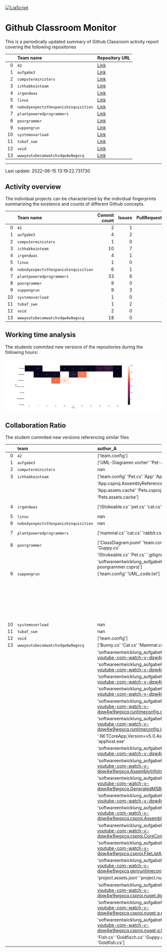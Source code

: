 <!--
author:   _
email:    _

version:  0.0.1
language: en

-->

[![LiaScript](https://raw.githubusercontent.com/LiaScript/LiaScript/master/badges/course.svg)](https://liascript.github.io/course/?https://github.com/SebastianZug/GitHubClassroomTutorFeedback/blob/main/README.md)

# Github Classroom Monitor

This is a periodically updated summary of Github Classroom activity report covering the following repositories

<!-- data-type="none" -->
|    | Team name                            | Repository URL                                                                                                                           |
|---:|:-------------------------------------|:-----------------------------------------------------------------------------------------------------------------------------------------|
|  0 | `42`                                 | [Link](https://github.com/Ifi-Softwareentwicklung-SoSe2022/softwareentwicklung_aufgabe6_sose2022-42)                                     |
|  1 | `aufgabe3`                           | [Link](https://github.com/Ifi-Softwareentwicklung-SoSe2022/softwareentwicklung_aufgabe6_sose2022-aufgabe-3)                              |
|  2 | `computerministers`                  | [Link](https://github.com/Ifi-Softwareentwicklung-SoSe2022/softwareentwicklung_aufgabe6_sose2022-computer-ministers)                     |
|  3 | `ichhabkeinteam`                     | [Link](https://github.com/Ifi-Softwareentwicklung-SoSe2022/softwareentwicklung_aufgabe6_sose2022-ich-hab-kein-team)                      |
|  4 | `irgendwas`                          | [Link](https://github.com/Ifi-Softwareentwicklung-SoSe2022/softwareentwicklung_aufgabe6_sose2022-irgendwas)                              |
|  5 | `linux`                              | [Link](https://github.com/Ifi-Softwareentwicklung-SoSe2022/softwareentwicklung_aufgabe6_sose2022-linux)                                  |
|  6 | `nobodyexpectsthespanishinquisition` | [Link](https://github.com/Ifi-Softwareentwicklung-SoSe2022/softwareentwicklung_aufgabe6_sose2022-nobody-expects-the-spanish-inquisition) |
|  7 | `plantpoweredprogrammers`            | [Link](https://github.com/Ifi-Softwareentwicklung-SoSe2022/softwareentwicklung_aufgabe6_sose2022-plantpoweredprogrammers)                |
|  8 | `poorgrammer`                        | [Link](https://github.com/Ifi-Softwareentwicklung-SoSe2022/softwareentwicklung_aufgabe6_sose2022-poorgrammer)                            |
|  9 | `suppengrun`                         | [Link](https://github.com/Ifi-Softwareentwicklung-SoSe2022/softwareentwicklung_aufgabe6_sose2022-suppengrun)                             |
| 10 | `systemoverload`                     | [Link](https://github.com/Ifi-Softwareentwicklung-SoSe2022/softwareentwicklung_aufgabe6_sose2022-systemoverload)                         |
| 11 | `tubaf_swe`                          | [Link](https://github.com/Ifi-Softwareentwicklung-SoSe2022/softwareentwicklung_aufgabe6_sose2022-tubaf_swe)                              |
| 12 | `void`                               | [Link](https://github.com/Ifi-Softwareentwicklung-SoSe2022/softwareentwicklung_aufgabe6_sose2022-void)                                   |
| 13 | `wwwyoutubecomwatchvdqw4w9wgxcq`     | [Link](https://github.com/Ifi-Softwareentwicklung-SoSe2022/softwareentwicklung_aufgabe6_sose2022-www-youtube-com-watch-v-dqw4w9wgxcq)    |

----------------------------------------------------- 

Last update: 2022-06-15 13:19:22.731730

## Activity overview

The individual projects can be characterized by the individual fingerprints summarizing the existence and counts of different Github concepts.

<!-- data-type="none" -->
|    | Team name                            |   Commit count |   Issues |   PullRequests |   Releases |
|---:|:-------------------------------------|---------------:|---------:|---------------:|-----------:|
|  0 | `42`                                 |              2 |        1 |              0 |          0 |
|  1 | `aufgabe3`                           |              4 |        2 |              0 |          0 |
|  2 | `computerministers`                  |              1 |        0 |              0 |          0 |
|  3 | `ichhabkeinteam`                     |             10 |        7 |              2 |          0 |
|  4 | `irgendwas`                          |              4 |        1 |              0 |          0 |
|  5 | `linux`                              |              1 |        0 |              0 |          0 |
|  6 | `nobodyexpectsthespanishinquisition` |              6 |        1 |              0 |          0 |
|  7 | `plantpoweredprogrammers`            |             33 |        6 |              0 |          0 |
|  8 | `poorgrammer`                        |              9 |        0 |              0 |          0 |
|  9 | `suppengrun`                         |              9 |        3 |              2 |          0 |
| 10 | `systemoverload`                     |              1 |        0 |              0 |          0 |
| 11 | `tubaf_swe`                          |              1 |        2 |              0 |          0 |
| 12 | `void`                               |              2 |        0 |              0 |          0 |
| 13 | `wwwyoutubecomwatchvdqw4w9wgxcq`     |             18 |        0 |              0 |          0 |

## Working time analysis

The students commited new versions of the repositories during the following hours:

![image](./example/notebooks/F_TimeStatistics.png)

## Collaboration Ratio

The student commited new versions referencing similar files

<!-- data-type="none" -->
|    | team                                 | author_A                                                                                                               | author_B                                                                 |   CollaborationRatio |
|---:|:-------------------------------------|:-----------------------------------------------------------------------------------------------------------------------|:-------------------------------------------------------------------------|---------------------:|
|  0 | `42`                                 | ['team.config']                                                                                                        | nan                                                                      |            0         |
|  1 | `aufgabe3`                           | ['UML-Diagramm vorher' 'Pet-administration.cs']                                                                        | nan                                                                      |            0         |
|  2 | `computerministers`                  | nan                                                                                                                    | nan                                                                      |            0         |
|  3 | `ichhabkeinteam`                     | ['team.config' 'Pet.cs' 'App' 'App.dll'                                                                                | nan                                                                      |            0         |
|    |                                      |  'App.csproj.AssemblyReference.cache' 'App.pdb' 'apphost'                                                              |                                                                          |                      |
|    |                                      |  'App.assets.cache' 'Pets.csproj.AssemblyReference.cache'                                                              |                                                                          |                      |
|    |                                      |  'Pets.assets.cache']                                                                                                  |                                                                          |                      |
|  4 | `irgendwas`                          | ['IStokeable.cs' 'pet.cs' 'cat.cs' 'mammal.cs' 'rabbit.cs']                                                            | ['Aufg6_Fisch.cs' 'Aufg6_Goldfisch.cs' 'Aufg6_Pet.cs']                   |            0         |
|  5 | `linux`                              | nan                                                                                                                    | nan                                                                      |            0         |
|  6 | `nobodyexpectsthespanishinquisition` | nan                                                                                                                    | nan                                                                      |            0         |
|  7 | `plantpoweredprogrammers`            | ['mammal.cs' 'cat.cs' 'rabbit.cs' 'pet.cs']                                                                            | ['goldfish.cs' 'fish.cs' 'guppy.cs' 'main.cs' 'kangaroo.cs']             |            0         |
|  8 | `poorgrammer`                        | ['ClassDiagram.puml' 'team.config' 'Fish.cs' 'Goldfish.cs' 'Guppy.cs'                                                  | ['team.config']                                                          |            0.1       |
|    |                                      |  'IStrokeable.cs' 'Pet.cs' '.gitignore' 'Program.cs'                                                                   |                                                                          |                      |
|    |                                      |  'softwareentwicklung_aufgabe6_sose2022-poorgrammer.csproj']                                                           |                                                                          |                      |
|  9 | `suppengrun`                         | ['team.config' 'UML_code.txt']                                                                                         | ['team.config' '.gitignore' 'Program.cs'                                 |            0.0909091 |
|    |                                      |                                                                                                                        |  '.NETCoreApp,Version=v6.0.AssemblyAttributes.cs' 'pet.AssemblyInfo.cs'  |                      |
|    |                                      |                                                                                                                        |  'pet.AssemblyInfoInputs.cache'                                          |                      |
|    |                                      |                                                                                                                        |  'pet.GeneratedMSBuildEditorConfig.editorconfig' 'pet.GlobalUsings.g.cs' |                      |
|    |                                      |                                                                                                                        |  'pet.assets.cache' 'pet.csproj.AssemblyReference.cache']                |                      |
| 10 | `systemoverload`                     | nan                                                                                                                    | nan                                                                      |            0         |
| 11 | `tubaf_swe`                          | nan                                                                                                                    | nan                                                                      |            0         |
| 12 | `void`                               | ['team.config']                                                                                                        | nan                                                                      |            0         |
| 13 | `wwwyoutubecomwatchvdqw4w9wgxcq`     | ['Bunny.cs' 'Cat.cs' 'Mammal.cs' 'Pet.cs' 'Program.cs'                                                                 | nan                                                                      |            0         |
|    |                                      |  'softwareentwicklung_aufgabe6_sose2022-www-youtube-com-watch-v-dqw4w9wgxcq.deps.json'                                 |                                                                          |                      |
|    |                                      |  'softwareentwicklung_aufgabe6_sose2022-www-youtube-com-watch-v-dqw4w9wgxcq.dll'                                       |                                                                          |                      |
|    |                                      |  'softwareentwicklung_aufgabe6_sose2022-www-youtube-com-watch-v-dqw4w9wgxcq.exe'                                       |                                                                          |                      |
|    |                                      |  'softwareentwicklung_aufgabe6_sose2022-www-youtube-com-watch-v-dqw4w9wgxcq.pdb'                                       |                                                                          |                      |
|    |                                      |  'softwareentwicklung_aufgabe6_sose2022-www-youtube-com-watch-v-dqw4w9wgxcq.runtimeconfig.dev.json'                    |                                                                          |                      |
|    |                                      |  'softwareentwicklung_aufgabe6_sose2022-www-youtube-com-watch-v-dqw4w9wgxcq.runtimeconfig.json'                        |                                                                          |                      |
|    |                                      |  '.NETCoreApp,Version=v5.0.AssemblyAttributes.cs' 'apphost.exe'                                                        |                                                                          |                      |
|    |                                      |  'softwareentwicklung_aufgabe6_sose2022-www-youtube-com-watch-v-dqw4w9wgxcq.AssemblyInfo.cs'                           |                                                                          |                      |
|    |                                      |  'softwareentwicklung_aufgabe6_sose2022-www-youtube-com-watch-v-dqw4w9wgxcq.AssemblyInfoInputs.cache'                  |                                                                          |                      |
|    |                                      |  'softwareentwicklung_aufgabe6_sose2022-www-youtube-com-watch-v-dqw4w9wgxcq.GeneratedMSBuildEditorConfig.editorconfig' |                                                                          |                      |
|    |                                      |  'softwareentwicklung_aufgabe6_sose2022-www-youtube-com-watch-v-dqw4w9wgxcq.assets.cache'                              |                                                                          |                      |
|    |                                      |  'softwareentwicklung_aufgabe6_sose2022-www-youtube-com-watch-v-dqw4w9wgxcq.csproj.AssemblyReference.cache'            |                                                                          |                      |
|    |                                      |  'softwareentwicklung_aufgabe6_sose2022-www-youtube-com-watch-v-dqw4w9wgxcq.csproj.CoreCompileInputs.cache'            |                                                                          |                      |
|    |                                      |  'softwareentwicklung_aufgabe6_sose2022-www-youtube-com-watch-v-dqw4w9wgxcq.csproj.FileListAbsolute.txt'               |                                                                          |                      |
|    |                                      |  'softwareentwicklung_aufgabe6_sose2022-www-youtube-com-watch-v-dqw4w9wgxcq.genruntimeconfig.cache'                    |                                                                          |                      |
|    |                                      |  'project.assets.json' 'project.nuget.cache'                                                                           |                                                                          |                      |
|    |                                      |  'softwareentwicklung_aufgabe6_sose2022-www-youtube-com-watch-v-dqw4w9wgxcq.csproj.nuget.dgspec.json'                  |                                                                          |                      |
|    |                                      |  'softwareentwicklung_aufgabe6_sose2022-www-youtube-com-watch-v-dqw4w9wgxcq.csproj.nuget.g.props'                      |                                                                          |                      |
|    |                                      |  'softwareentwicklung_aufgabe6_sose2022-www-youtube-com-watch-v-dqw4w9wgxcq.csproj.nuget.g.targets'                    |                                                                          |                      |
|    |                                      |  'Fish.cs' 'Goldfisch.cs' 'Guppy.cs' 'Interface.cs' 'Goldfish.cs']                                                     |                                                                          |                      |

